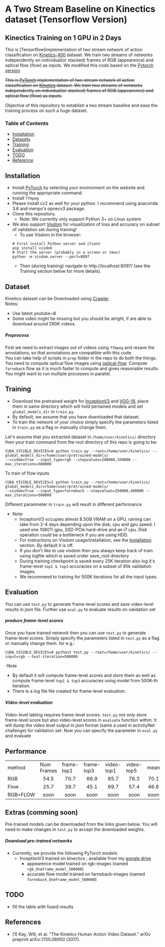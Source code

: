 # A Two Stream Baseline on Kinectics dataset (Tensorflow Version)
## Kinectics Training on 1 GPU in 2 Days
This is [Tensorflow]implementation of two stream network of action classification on [Kinetics-400](https://deepmind.com/research/open-source/open-source-datasets/kinetics/) dataset.
We train two streams of networks independently on individual(or stacked) frames of RGB (appearence) and optical flow (flow) as inputs. 
We modified this code based on the [Pytorch version](https://github.com/gurkirt/2D-kinectics)
<!-- ~~~## Kinectics Training on 1 GPU in 2 Days~~~ -->
~~This is [PyTorch](http://pytorch.org/) implementation of two stream network of action classification on [Kinetics](https://deepmind.com/research/open-source/open-source-datasets/kinetics/) dataset.
We train two streams of networks independently on individual(or stacked) frames of RGB (appearence) and optical flow (flow) as inputs.~~

Objective of this repository to establish a two stream baseline and ease the training process on
such a huge dataset.

### Table of Contents
- <a href='#installation'>Installation</a>
- <a href='#datasets'>Datasets</a>
- <a href='#training'>Training</a>
- <a href='#building'>Evaluation</a>
- <a href='#todo'>TODO</a>
- <a href='#references'>Reference</a>

## Installation
- Install [PyTorch](http://pytorch.org/) by selecting your environment on the website and running the appropriate command.
- Install `ffmpeg`
- Please install cv2 as well for your python. I recommend using anaconda 3.6 and menpo's opnecv3 package.
- Clone this repository.
  * Note: We currently only support Python 3+ on Linux system
- We also support [Visdom](https://github.com/facebookresearch/visdom) 
for visualization of loss and accuracy on subset of validation set during training!
  * To use Visdom in the browser: 
  ```Shell
  # First install Python server and client 
  pip install visdom
  # Start the server (probably in a screen or tmux)
  python -m visdom.server --port=8097
  ```
  * Then (during training) navigate to http://localhost:8097/ (see the Training section below for more details).

## Dataset
Kinetics dataset can be Downloaded using [Crawler](https://github.com/activitynet/ActivityNet/tree/master/Crawler/Kinetics).
<br>
Notes:
  * Use latest youtube-dl
  * Some video might be missing but you should be alright, if are able to download around 290K videos.

##### Preprocess
First we need to extract images out of videos using `ffmpeg` and resave the annotations,
so that annotations are compatible with this code.
<br>
You can take help of scripts in `prep` folder in the repo to do both the things.
<br>
You need to compute optical flow images using [optical-flow](https://github.com/gurkirt/optical-flow).
Compute `farneback` flow as it is much faster to compute and gives reasonable results. 
You might want to run multiple processes in parallel. 

## Training
- Download the pretrained weight for [InceptionV3](https://download.pytorch.org/models/inception_v3_google-1a9a5a14.pth)
 and [VGG-16](https://s3.amazonaws.com/amdegroot-models/vgg16_reducedfc.pth), 
 place them in same directory which will hold pertained models and set `global_models_dir` in `train.py`. 
- By default, we assume that you have downloaded that dataset.    
- To train the network of your choice simply specify the parameters listed in `train.py` as a flag or manually change them.

Let's assume that you extracted dataset in `/home/user/kinetics/` directory then your train command from the root directory of this repo is going to be:

```Shell
CUDA_VISIBLE_DEVICES=0 python train.py --root=/home/user/kinetics/ --global_models_dir=/home/user/pretrained-models/
--visdom=True --input_type=rgb --stepvalues=200000,350000 --max_iterations=500000
```

To train of flow inputs
```Shell
CUDA_VISIBLE_DEVICES=1 python train.py --root=/home/user/kinetics/ global_models_dir=/home/user/pretrained-models/
--visdom=True --input_type=farneback --stepvalues=250000,400000 --max_iterations=500000
```

Different paramneter in `train.py` will result in different performance

- Note:
  * InceptionV3 occupies almost 8.5GB VRAM on a GPU, 
   raining can take from 2-4 days  depending upon the disk, cpu and gpu speed.
   I used one 1080Ti gpu, SSD-PCIe hard-drive and an i7 cpu. Disk operation could be a bottleneck if you are using HDD.
  * For instructions on Visdom usage/installation, see the <a href='#installation'>Installation</a> section. 
    By default it is off.
  * If you don't like to use visdom then you always keep track of train using logfile which is saved under save_root directory
  * During training checkpoint is saved every 25K iteration also log it's frame-level `top1 & top3` 
    accuracies on a subset of 95k validation images.
  * We recommend to training for 500K iterations for all the input types.

## Evaluation
You can use `test.py` to generate frame-level scores and save video-level results in json file.
Further use `eval.py` to evaluate results on validation set 

##### produce frame-level scores
Once you have trained network then you can use `test.py` to generate frame-level scores.
Simply specify the parameters listed in `test.py` as a flag or manually change them. for e.g.:

```Shell
CUDA_VISIBLE_DEVICES=0 python3 test.py --root=/home/user/kinetics/ --input=rgb --test-iteration=500000
```
-Note
  * By default it will compute frame-level scores and store them 
  as well as compute frame-level `top1 & top3` accuracies using model from 500K-th iteration.
  * There is a log file file created for frame-level evaluation.

##### Video-level evaluation
Video-level labling requires frame-level scores.
`test.py` not only store frame-level score but also video-level scores in `evaluate`
function within. It will dump the video level output in json format
(same a used in activtiyNet challenge) for validation set.
Now you can specify the parameter in `eval.py` and evaluate

## Performance

<table style="width:100% th">
  <tr>
    <td> method </td>
    <td>Num Frames</td>
    <td>frame-top1</td>
    <td>frame-top3</td>
    <td>video-top1</td>
    <td>video-top5</td>
    <td>mean</td>
    <td>video-mAP</td>
  </tr>
  <tr>
    <td align="left">RGB</td>
    <td align="center">54.5</td>
    <td align="center">70.7</td>
    <td align="center">66.9</td>
    <td align="center">85.7</td>
    <td align="center">76.3</td>
    <td align="center">70.1</td>
  </tr>
  <tr>
    <td align="left">Flow</td> 
    <td align="center">25.7</td>
    <td align="center">39.7</td>
    <td align="center">45.1</td>
    <td align="center">69.7</td>
    <td align="center">57.4</td>
    <td align="center">46.6</td>
  </tr>
  <tr>
    <td align="left">RGB+FLOW</td> 
    <td align="center"> soon </td>
    <td align="center"> soon </td>
    <td align="center"> soon </td>
    <td align="center"> soon </td>
    <td align="center"> soon </td>
    <td align="center"> soon </td>
  </tr>
</table>

## Extras (comming soon)
Pre-trained models can be downloaded from the links given below.
You will need to make changes in `test.py` to accept the downloaded weights.

##### Download pre-trained networks
- Currently, we provide the following PyTorch models: 
    * InceptionV3 trained on kinectics ; available from my [google drive](https://drive.google.com/drive/folders/1ZzEMPepcGLEJ6dKIDqzsSpgCZX0pnZyw?usp=sharing)
      - appearence model trained on rgb-images (named `rgb_OneFrame_model_500000`)
      - accurate flow model trained on farneback-images (named `farneback_OneFrame_model_500000`)

## TODO
 - fill the table with fused results

## References
- [1] Kay, Will, et al. "The Kinetics Human Action Video Dataset." arXiv preprint arXiv:1705.06950 (2017).
